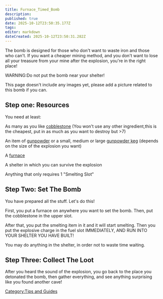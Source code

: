 ```yaml
---
title: Furnace_Timed_Bomb
description: 
published: true
date: 2025-10-12T23:50:35.177Z
tags: 
editor: markdown
dateCreated: 2025-10-12T23:50:31.282Z
---
```


The bomb is designed for those who don't want to waste iron and those
who can't. If you want a cheaper mining method, and you don't want to
lose all your treasure from your mine after the explosion, you're in the
right place\!

WARNING:Do not put the bomb near your shelter\!

This page doesn't include any images yet, please add a picture related
to this bomb if you can.

## Step one: Resources

You need at least:

As many as you like [cobblestone](cobblestone "wikilink") (You won't use
any other ingredient,this is the cheapest, put in as much as you want to
destroy but \>7)

An item of [gunpowder](gunpowder "wikilink") or a small, medium or large
[gunpowder keg](../Recipaedia/Items/Gunpowder_Kegs.md "wikilink") (depends on the size of the
explosion you want)

A [furnace](furnace "wikilink")

A shelter in which you can survive the explosion

Anything that only requires 1 "Smelting Slot"

## Step Two: Set The Bomb

You have prepared all the stuff. Let's do this\!

First, you put a furnace on anywhere you want to set the bomb. Then, put
the cobblestone in the upper slot.

After that, you put the smelting item in it and it will start smelting.
Then you put the explosive charge in the fuel slot IMMEDIATELY, AND RUN
INTO YOUR SHELTER YOU HAVE BUILT\!

You may do anything in the shelter, in order not to waste time waiting.

## Step Three: Collect The Loot

After you heard the sound of the explosion, you go back to the place you
detonated the bomb, then gather everything, and see anything surprising
like you found another cave\!

[Category:Tips and Guides](Category:Tips_and_Guides "wikilink")